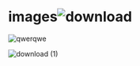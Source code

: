 # images![download](https://github.com/Junaid1240651/images/assets/86207985/edfd903d-bcf0-4d87-9a88-fa66c6eb407a)
![qwerqwe](https://github.com/Junaid1240651/images/assets/86207985/0e32a793-1320-4e7c-b2d3-369bb74c5690)

![download (1)](https://github.com/Junaid1240651/images/assets/86207985/90054cab-02a5-441b-9be6-95dae2c73759)
